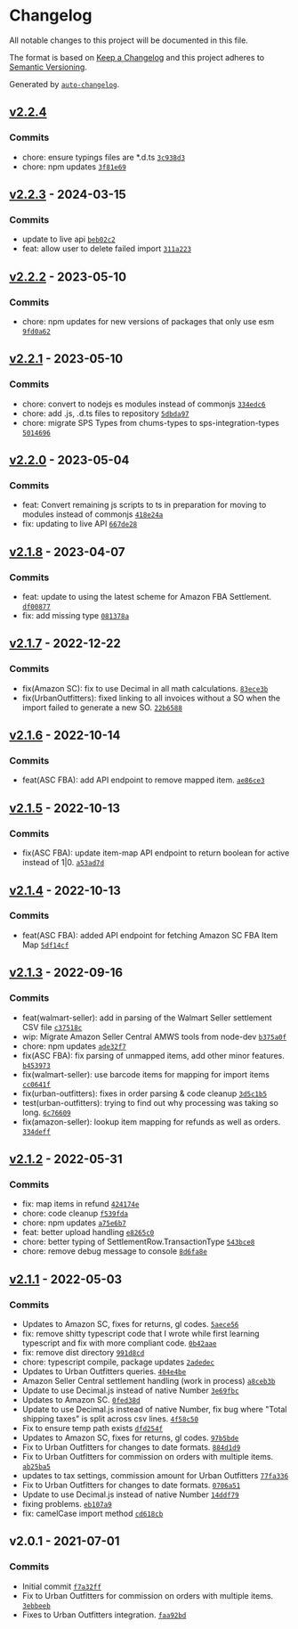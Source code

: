 # Changelog

All notable changes to this project will be documented in this file.

The format is based on [Keep a Changelog](https://keepachangelog.com/en/1.0.0/)
and this project adheres to [Semantic Versioning](https://semver.org/spec/v2.0.0.html).

Generated by [`auto-changelog`](https://github.com/CookPete/auto-changelog).

## [v2.2.4](https://github.com/ChumsInc/api-partners/compare/v2.2.3...v2.2.4)

### Commits

- chore: ensure typings files are *.d.ts [`3c938d3`](https://github.com/ChumsInc/api-partners/commit/3c938d3a096e190c55b3a932d3c73a6d987a5c0b)
- chore: npm updates [`3f81e69`](https://github.com/ChumsInc/api-partners/commit/3f81e69ca19276ee8ed07f48acc517bbcb462769)

## [v2.2.3](https://github.com/ChumsInc/api-partners/compare/v2.2.2...v2.2.3) - 2024-03-15

### Commits

- update to live api [`beb02c2`](https://github.com/ChumsInc/api-partners/commit/beb02c2cd4bd0d4986d52d72541001be1029ec29)
- feat: allow user to delete failed import [`311a223`](https://github.com/ChumsInc/api-partners/commit/311a2230b800a598a68645ea30c7815b72f1eb9e)

## [v2.2.2](https://github.com/ChumsInc/api-partners/compare/v2.2.1...v2.2.2) - 2023-05-10

### Commits

- chore: npm updates for new versions of packages that only use esm [`9fd0a62`](https://github.com/ChumsInc/api-partners/commit/9fd0a628503e118d640b8309908b252ed9b37df1)

## [v2.2.1](https://github.com/ChumsInc/api-partners/compare/v2.2.0...v2.2.1) - 2023-05-10

### Commits

- chore: convert to nodejs es modules instead of commonjs [`334edc6`](https://github.com/ChumsInc/api-partners/commit/334edc6fb68c7e7ffa6c9f07864f3b5752cb2e7f)
- chore: add .js, .d.ts files to repository [`5dbda97`](https://github.com/ChumsInc/api-partners/commit/5dbda97a4075b36bd97d8650d2c8df97aca75558)
- chore: migrate SPS Types from chums-types to sps-integration-types [`5014696`](https://github.com/ChumsInc/api-partners/commit/5014696977489f4248e303bb72ca8c9b1c655cdd)

## [v2.2.0](https://github.com/ChumsInc/api-partners/compare/v2.1.8...v2.2.0) - 2023-05-04

### Commits

- feat: Convert remaining js scripts to ts in preparation for moving to modules instead of commonjs [`418e24a`](https://github.com/ChumsInc/api-partners/commit/418e24a04576a10bebdab7245ba9f038efe87be4)
- fix: updating to live API [`667de28`](https://github.com/ChumsInc/api-partners/commit/667de28225ee1d743972608d4ed06f405d6bb4ab)

## [v2.1.8](https://github.com/ChumsInc/api-partners/compare/v2.1.7...v2.1.8) - 2023-04-07

### Commits

- feat: update to using the latest scheme for Amazon FBA Settlement. [`df00877`](https://github.com/ChumsInc/api-partners/commit/df00877a2ad1c26b913921dc41e508a709bad459)
- fix: add missing type [`081378a`](https://github.com/ChumsInc/api-partners/commit/081378a004ade8342ca411e082276a57d73d498a)

## [v2.1.7](https://github.com/ChumsInc/api-partners/compare/v2.1.6...v2.1.7) - 2022-12-22

### Commits

- fix(Amazon SC): fix to use Decimal in all math calculations. [`83ece3b`](https://github.com/ChumsInc/api-partners/commit/83ece3ba38eadff8f00dd027596f895168b4381b)
- fix(UrbanOutfitters): fixed linking to all invoices without a SO when the import failed to generate a new SO. [`22b6588`](https://github.com/ChumsInc/api-partners/commit/22b65880e3c38a9e3cf67d00183403bbbaac902d)

## [v2.1.6](https://github.com/ChumsInc/api-partners/compare/v2.1.5...v2.1.6) - 2022-10-14

### Commits

- feat(ASC FBA): add API endpoint to remove mapped item. [`ae86ce3`](https://github.com/ChumsInc/api-partners/commit/ae86ce3571a3bbfc43e590f921bb08cb72ee1486)

## [v2.1.5](https://github.com/ChumsInc/api-partners/compare/v2.1.4...v2.1.5) - 2022-10-13

### Commits

- fix(ASC FBA): update item-map API endpoint to return boolean for active instead of 1|0. [`a53ad7d`](https://github.com/ChumsInc/api-partners/commit/a53ad7dd754a28beddb4d2bf16def062ee5ad13e)

## [v2.1.4](https://github.com/ChumsInc/api-partners/compare/v2.1.3...v2.1.4) - 2022-10-13

### Commits

- feat(ASC FBA): added API endpoint for fetching Amazon SC FBA Item Map [`5df14cf`](https://github.com/ChumsInc/api-partners/commit/5df14cf1dc2ebff4927b7974f36597cf2be8d084)

## [v2.1.3](https://github.com/ChumsInc/api-partners/compare/v2.1.2...v2.1.3) - 2022-09-16

### Commits

- feat(walmart-seller): add in parsing of the Walmart Seller settlement CSV file [`c37518c`](https://github.com/ChumsInc/api-partners/commit/c37518ccb0684f1b858f01c7d35a2bf80af57c7b)
- wip: Migrate Amazon Seller Central AMWS tools from node-dev [`b375a0f`](https://github.com/ChumsInc/api-partners/commit/b375a0f1025b2391dd689396e582360b8e5e5b5c)
- chore: npm updates [`ade32f7`](https://github.com/ChumsInc/api-partners/commit/ade32f7790e904b3f1969682faa9f5bbf76be2a3)
- fix(ASC FBA): fix parsing of unmapped items, add other minor features. [`b453973`](https://github.com/ChumsInc/api-partners/commit/b453973379e4784dfbd9d3544eaa29d2575aeca9)
- fix(walmart-seller): use barcode items for mapping for import items [`cc0641f`](https://github.com/ChumsInc/api-partners/commit/cc0641fa6fc6b6dff1f873a1571685c74c1d283f)
- fix(urban-outfitters): fixes in order parsing & code cleanup [`3d5c1b5`](https://github.com/ChumsInc/api-partners/commit/3d5c1b5c202ad279f90812cd4a6cad43838ce39b)
- test(urban-outfitters): trying to find out why processing was taking so long. [`6c76609`](https://github.com/ChumsInc/api-partners/commit/6c76609917da39be801867ca594a142e01f69cfb)
- fix(amazon-seller): lookup item mapping for refunds as well as orders. [`334deff`](https://github.com/ChumsInc/api-partners/commit/334deff12c24e31de29de06b39a4a31c94a6cb10)

## [v2.1.2](https://github.com/ChumsInc/api-partners/compare/v2.1.1...v2.1.2) - 2022-05-31

### Commits

- fix: map items in refund [`424174e`](https://github.com/ChumsInc/api-partners/commit/424174e2b80e4148f13d3652b690711ec42c16b8)
- chore: code cleanup [`f539fda`](https://github.com/ChumsInc/api-partners/commit/f539fda13acaa821c322b9a2dda3452ee1f2dc9e)
- chore: npm updates [`a75e6b7`](https://github.com/ChumsInc/api-partners/commit/a75e6b7be6ac16e175c4cd60596fa055566aa955)
- feat: better upload handling [`e8265c0`](https://github.com/ChumsInc/api-partners/commit/e8265c03a6388b82426024a15bea8ca6e0c02041)
- chore: better typing of SettlementRow.TransactionType [`543bce8`](https://github.com/ChumsInc/api-partners/commit/543bce8e594c8d3bc850c951a48ef7b2c028756f)
- chore: remove debug message to console [`8d6fa8e`](https://github.com/ChumsInc/api-partners/commit/8d6fa8eed0651ff82017a2c3a5597b522e504e04)

## [v2.1.1](https://github.com/ChumsInc/api-partners/compare/v2.0.1...v2.1.1) - 2022-05-03

### Commits

- Updates to Amazon SC, fixes for returns, gl codes. [`5aece56`](https://github.com/ChumsInc/api-partners/commit/5aece56cf1bb9d4ec28d104e32b88ab1b5aebea7)
- fix: remove shitty typescript code that I wrote while first learning typescript and fix with more compliant code. [`0b42aae`](https://github.com/ChumsInc/api-partners/commit/0b42aae54d3c47abb08044c9955ee655d595555b)
- fix: remove dist directory [`991d8cd`](https://github.com/ChumsInc/api-partners/commit/991d8cd48e3f8a2c1ffba459f585888c1eb15012)
- chore: typescript compile, package updates [`2adedec`](https://github.com/ChumsInc/api-partners/commit/2adedec0a64784b35d6cd7e4cf6514baf9c3eb87)
- Updates to Urban Outfitters queries. [`404e4be`](https://github.com/ChumsInc/api-partners/commit/404e4be55b591933c941052089fe45642a210f95)
- Amazon Seller Central settlement handling (work in process) [`a8ceb3b`](https://github.com/ChumsInc/api-partners/commit/a8ceb3bdd2fb38ceeca1c07cae4a74cd95273881)
- Update to use Decimal.js instead of native Number [`3e69fbc`](https://github.com/ChumsInc/api-partners/commit/3e69fbcee025b9902c0fc2d6131898978e7eb7a3)
- Updates to Amazon SC. [`0fed38d`](https://github.com/ChumsInc/api-partners/commit/0fed38d829b9c9869cb7ddc8cd445a9e2421af0b)
- Update to use Decimal.js instead of native Number, fix bug where "Total shipping taxes" is split across csv lines. [`4f58c50`](https://github.com/ChumsInc/api-partners/commit/4f58c5097b92e7b41bf01b3debeb8041e3746765)
- Fix to ensure temp path exists [`dfd254f`](https://github.com/ChumsInc/api-partners/commit/dfd254fbfb3971c3bb3b5c72ab2745b83018715c)
- Updates to Amazon SC, fixes for returns, gl codes. [`97b5bde`](https://github.com/ChumsInc/api-partners/commit/97b5bdeeec2566b6229d163dd8cf7dbd29851214)
- Fix to Urban Outfitters for changes to date formats. [`884d1d9`](https://github.com/ChumsInc/api-partners/commit/884d1d9b9215888aa1140675d4e002e9aa40ea9e)
- Fix to Urban Outfitters for commission on orders with multiple items. [`ab25ba5`](https://github.com/ChumsInc/api-partners/commit/ab25ba565a24aca565789831fc086823f360e674)
- updates to tax settings, commission amount for Urban Outfitters [`77fa336`](https://github.com/ChumsInc/api-partners/commit/77fa33655cec1428f2a95d6958425e36d08be937)
- Fix to Urban Outfitters for changes to date formats. [`0706a51`](https://github.com/ChumsInc/api-partners/commit/0706a51943f7fe6392430f323c24b16982616fbf)
- Update to use Decimal.js instead of native Number [`14ddf79`](https://github.com/ChumsInc/api-partners/commit/14ddf794e003b3482e0415ad9f773546f0212aca)
- fixing problems. [`eb107a9`](https://github.com/ChumsInc/api-partners/commit/eb107a9d6ad2161ca4030bce1f22d705c3c1de16)
- fix: camelCase import method [`cd618cb`](https://github.com/ChumsInc/api-partners/commit/cd618cb173d49b3718005e3d10d066e4a4468736)

## v2.0.1 - 2021-07-01

### Commits

- Initial commit [`f7a32ff`](https://github.com/ChumsInc/api-partners/commit/f7a32ffd93879c9d616dd7177202a2e41bc208da)
- Fix to Urban Outfitters for commission on orders with multiple items. [`3ebbeeb`](https://github.com/ChumsInc/api-partners/commit/3ebbeeb5350692e27eb6982ebda6b02e31e0cf8a)
- Fixes to Urban Outfitters integration. [`faa92bd`](https://github.com/ChumsInc/api-partners/commit/faa92bd57e32d1585eadd110ea9b5568a02996fc)
